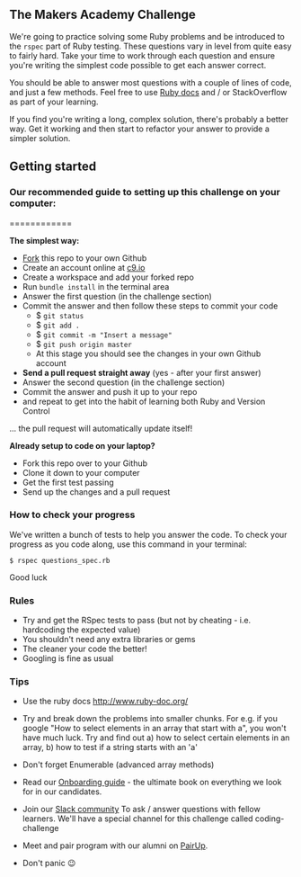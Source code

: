 ## The Makers Academy Challenge

We're going to practice solving some Ruby problems and be introduced to the `rspec` part of Ruby testing. These questions vary in level from quite easy to fairly hard. Take your time to work through each question and ensure you're writing the simplest code possible to get each answer correct.

You should be able to answer most questions with a couple of lines of code, and just a few methods. Feel free to use [Ruby docs](http://ruby-doc.org/) and / or StackOverflow as part of your learning.

If you find you're writing a long, complex solution, there's probably a better way. Get it working and then start to refactor your answer to provide a simpler solution.

## Getting started

### Our recommended guide to setting up this challenge on your computer:
============

**The simplest way:**

  * [Fork](https://help.github.com/articles/fork-a-repo/) this repo to your own Github
  * Create an account online at [c9.io](https://c9.io)
  * Create a workspace and add your forked repo
  * Run `bundle install` in the terminal area
  * Answer the first question (in the challenge section)
  * Commit the answer and then follow these steps to commit your code
    * $ `git status`
    * $ `git add .`
    * $ `git commit -m "Insert a message"`
    * $ `git push origin master`
    * At this stage you should see the changes in your own Github account
  * **Send a pull request straight away** (yes - after your first answer)
  * Answer the second question (in the challenge section)
  * Commit the answer and push it up to your repo
  * and repeat to get into the habit of learning both Ruby and Version Control

  ... the pull request will automatically update itself!

**Already setup to code on your laptop?**

  * Fork this repo over to your Github
  * Clone it down to your computer
  * Get the first test passing
  * Send up the changes and a pull request

### How to check your progress

We've written a bunch of tests to help you answer the code. To check your progress as you code along, use this command in your terminal:

~~~
$ rspec questions_spec.rb
~~~

Good luck

### Rules

* Try and get the RSpec tests to pass (but not by cheating - i.e. hardcoding the expected value)
* You shouldn't need any extra libraries or gems
* The cleaner your code the better!
* Googling is fine as usual

### Tips

* Use the ruby docs http://www.ruby-doc.org/
* Try and break down the problems into smaller chunks. For e.g. if you google "How to select elements in an array that start with a", you won't have much luck. Try and find out a) how to select certain elements in an array, b) how to test if a string starts with an 'a'
* Don't forget Enumerable (advanced array methods)
* Read our [Onboarding guide](https://docsend.com/view/2qfrifa) - the ultimate book on everything we look for in our candidates.
* Join our [Slack community](malearncodingslack.herokuapp.com) To ask / answer questions with fellow learners. We'll have a special channel for this challenge called coding-challenge 
* Meet and pair program with our alumni on [PairUp](pairup.makersacademy.com). 

* Don't panic :wink:
